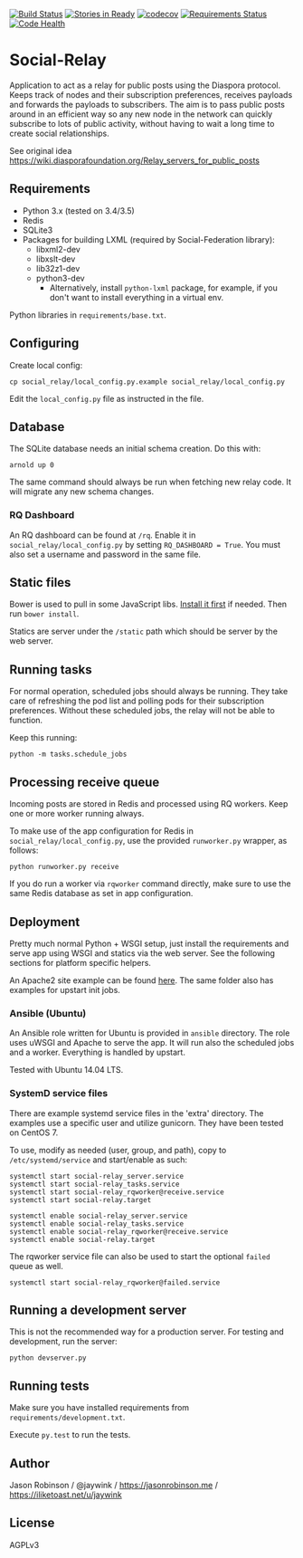 [![Build Status](https://travis-ci.org/jaywink/social-relay.svg?branch=master)](https://travis-ci.org/jaywink/social-relay) [![Stories in Ready](https://badge.waffle.io/jaywink/social-relay.png?label=ready&title=Ready)](https://waffle.io/jaywink/social-relay) [![codecov](https://codecov.io/gh/jaywink/social-relay/branch/master/graph/badge.svg)](https://codecov.io/gh/jaywink/social-relay) [![Requirements Status](https://requires.io/github/jaywink/social-relay/requirements.svg?branch=master)](https://requires.io/github/jaywink/social-relay/requirements/?branch=master) [![Code Health](https://landscape.io/github/jaywink/social-relay/master/landscape.svg?style=flat)](https://landscape.io/github/jaywink/social-relay/master)

# Social-Relay

Application to act as a relay for public posts using the Diaspora protocol. Keeps track of nodes and their subscription preferences, receives payloads and forwards the payloads to subscribers. The aim is to pass public posts around in an efficient way so any new node in the network can quickly subscribe to lots of public activity, without having to wait a long time to create social relationships.

See original idea https://wiki.diasporafoundation.org/Relay_servers_for_public_posts

## Requirements

* Python 3.x (tested on 3.4/3.5)
* Redis
* SQLite3
* Packages for building LXML (required by Social-Federation library):
   - libxml2-dev
   - libxslt-dev
   - lib32z1-dev
   - python3-dev
       - Alternatively, install `python-lxml` package, for example, if you don't want to install everything in a virtual env.

Python libraries in `requirements/base.txt`.

## Configuring

Create local config:

    cp social_relay/local_config.py.example social_relay/local_config.py

Edit the `local_config.py` file as instructed in the file.

## Database

The SQLite database needs an initial schema creation. Do this with:

    arnold up 0

The same command should always be run when fetching new relay code. It will migrate any new schema changes.

### RQ Dashboard

An RQ dashboard can be found at `/rq`. Enable it in `social_relay/local_config.py` by setting `RQ_DASHBOARD = True`.
You must also set a username and password in the same file.

## Static files

Bower is used to pull in some JavaScript libs. [Install it first](http://bower.io/) if needed. Then run `bower install`.

Statics are server under the `/static` path which should be server by the web server.

## Running tasks

For normal operation, scheduled jobs should always be running. They take care of refreshing the pod list and polling pods for their subscription preferences. Without these scheduled jobs, the relay will not be able to function.

Keep this running:

    python -m tasks.schedule_jobs

## Processing receive queue

Incoming posts are stored in Redis and processed using RQ workers. Keep one or more worker running always.

To make use of the app configuration for Redis in `social_relay/local_config.py`, use the provided `runworker.py` wrapper, as follows:

    python runworker.py receive

If you do run a worker via `rqworker` command directly, make sure to use the same Redis database as set in app configuration.

## Deployment

Pretty much normal Python + WSGI setup, just install the requirements and serve app using WSGI and statics via the web server. See the following sections for platform specific helpers.

An Apache2 site example can be found [here](https://github.com/jaywink/social-relay/blob/master/ansible/roles/social-relay/templates/apache.conf.j2). The same folder also has examples for upstart init jobs.

### Ansible (Ubuntu)

An Ansible role written for Ubuntu is provided in `ansible` directory. The role uses uWSGI and Apache to serve the app. It will run also the scheduled jobs and a worker. Everything is handled by upstart.

Tested with Ubuntu 14.04 LTS.

### SystemD service files

There are example systemd service files in the 'extra' directory. The examples
use a specific user and utilize gunicorn. They have been tested on CentOS 7.

To use, modify as needed (user, group, and path), copy to `/etc/systemd/service`
and start/enable as such:

    systemctl start social-relay_server.service
    systemctl start social-relay_tasks.service
    systemctl start social-relay_rqworker@receive.service
    systemctl start social-relay.target

    systemctl enable social-relay_server.service
    systemctl enable social-relay_tasks.service
    systemctl enable social-relay_rqworker@receive.service
    systemctl enable social-relay.target

The rqworker service file can also be used to start the optional `failed` queue as well.

    systemctl start social-relay_rqworker@failed.service

## Running a development server

This is not the recommended way for a production server. For testing and development, run the server:

    python devserver.py

## Running tests

Make sure you have installed requirements from `requirements/development.txt`.

Execute `py.test` to run the tests.

## Author

Jason Robinson / @jaywink / https://jasonrobinson.me / https://iliketoast.net/u/jaywink

## License

AGPLv3
